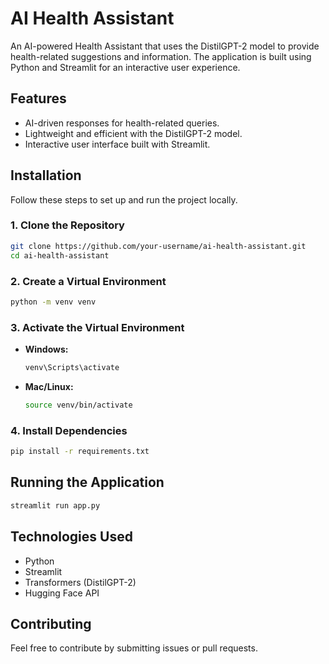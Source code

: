 # AI Health Assistant

An AI-powered Health Assistant that uses the DistilGPT-2 model to provide health-related suggestions and information. The application is built using Python and Streamlit for an interactive user experience.

## Features
- AI-driven responses for health-related queries.
- Lightweight and efficient with the DistilGPT-2 model.
- Interactive user interface built with Streamlit.

## Installation

Follow these steps to set up and run the project locally.

### 1. Clone the Repository
```sh
git clone https://github.com/your-username/ai-health-assistant.git
cd ai-health-assistant
```

### 2. Create a Virtual Environment
```sh
python -m venv venv
```

### 3. Activate the Virtual Environment
- **Windows:**
  ```sh
  venv\Scripts\activate
  ```
- **Mac/Linux:**
  ```sh
  source venv/bin/activate
  ```

### 4. Install Dependencies
```sh
pip install -r requirements.txt
```

## Running the Application
```sh
streamlit run app.py
```

## Technologies Used
- Python
- Streamlit
- Transformers (DistilGPT-2)
- Hugging Face API

## Contributing
Feel free to contribute by submitting issues or pull requests.
